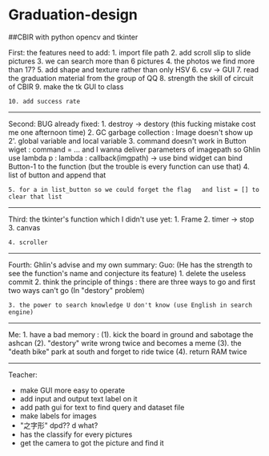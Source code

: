 # Graduation-design
##CBIR with python opencv and tkinter

First: the features need to add:
	1.  import file path
	2. add scroll slip to slide pictures
	3. we can search more than 6 pictures
	4. the photos we find more than 17? 
	5. add shape and texture rather than only HSV
	6. csv -> GUI
	7. read the graduation material from the group of QQ
	8. strength the skill of circuit of CBIR
	9. make the tk GUI to class

	10. add success rate 

---

Second: BUG already fixed:
	1. destroy  ->  destory   (this fucking mistake cost me one afternoon time)
	2. GC garbage collection  : Image doesn't show up
	2'. global variable and local variable
	3. command doesn't work in Button wiget : command = ... 
		and I wanna deliver parameters of imagepath so Ghlin use lambda p : lambda : callback(imgpath) 
		-> use bind widget can bind Button-1 to the function (but the trouble is every function can use that)
	4. list of button and append that 

	5. for a in list_button so we could forget the flag   and list = [] to clear that list

---

Third: the tkinter's function which I didn't use yet:
	1. Frame
	2. timer -> stop 
	3. canvas

	4. scroller

---

Fourth: Ghlin's advise and my own summary:
  Guo:  (He has the strength to see the function's name and conjecture its feature)
	1. delete the useless commit
	2. think the principle of things : there are three ways to go and first two ways can't go (In "destory" problem)

	3. the power to search knowledge U don't know (use English in search engine)

---

  Me:
	1. have a bad memory : (1). kick the board in ground and sabotage the ashcan
						   (2). "destory" write wrong twice and becomes a meme
						   (3). the "death bike" park at south and forget to ride twice
						   (4). return RAM twice

---

Teacher:

- make GUI more easy to operate 
- add input and output text label on it
- add path gui for text to find query and dataset file
- make labels for images
- "之字形" dpd?? d what?
- has the classify for every pictures
- get the camera to got the picture and find it

 
